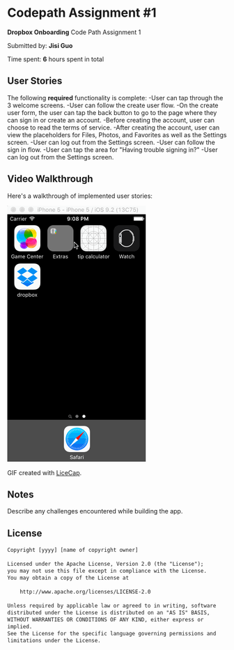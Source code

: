# Codepath Assignment #1

**Dropbox Onboarding** Code Path Assignment 1

Submitted by: **Jisi Guo**

Time spent: **6** hours spent in total

## User Stories

The following **required** functionality is complete:
-User can tap through the 3 welcome screens.
-User can follow the create user flow.
-On the create user form, the user can tap the back button to go to the page where they can sign in or create an account.
-Before creating the account, user can choose to read the terms of service.
-After creating the account, user can view the placeholders for Files, Photos, and Favorites as well as the Settings screen.
-User can log out from the Settings screen.
-User can follow the sign in flow.
-User can tap the area for "Having trouble signing in?"
-User can log out from the Settings screen.

## Video Walkthrough 

Here's a walkthrough of implemented user stories:

![dropbox gif](dropbox.gif)

GIF created with [LiceCap](http://www.cockos.com/licecap/).

## Notes

Describe any challenges encountered while building the app.

## License

    Copyright [yyyy] [name of copyright owner]

    Licensed under the Apache License, Version 2.0 (the "License");
    you may not use this file except in compliance with the License.
    You may obtain a copy of the License at

        http://www.apache.org/licenses/LICENSE-2.0

    Unless required by applicable law or agreed to in writing, software
    distributed under the License is distributed on an "AS IS" BASIS,
    WITHOUT WARRANTIES OR CONDITIONS OF ANY KIND, either express or implied.
    See the License for the specific language governing permissions and
    limitations under the License.
